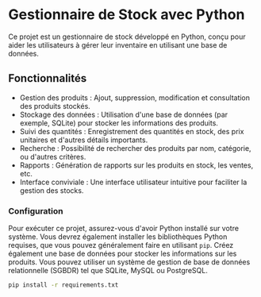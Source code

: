 # Gestionnaire de Stock avec Python

Ce projet est un gestionnaire de stock développé en Python, conçu pour aider les utilisateurs à gérer leur inventaire en utilisant une base de données.

## Fonctionnalités

- Gestion des produits : Ajout, suppression, modification et consultation des produits stockés.
- Stockage des données : Utilisation d'une base de données (par exemple, SQLite) pour stocker les informations des produits.
- Suivi des quantités : Enregistrement des quantités en stock, des prix unitaires et d'autres détails importants.
- Recherche : Possibilité de rechercher des produits par nom, catégorie, ou d'autres critères.
- Rapports : Génération de rapports sur les produits en stock, les ventes, etc.
- Interface conviviale : Une interface utilisateur intuitive pour faciliter la gestion des stocks.

### Configuration

Pour exécuter ce projet, assurez-vous d'avoir Python installé sur votre système. Vous devrez également installer les bibliothèques Python requises, que vous pouvez généralement faire en utilisant `pip`. Créez également une base de données pour stocker les informations sur les produits. Vous pouvez utiliser un système de gestion de base de données relationnelle (SGBDR) tel que SQLite, MySQL ou PostgreSQL.

```bash
pip install -r requirements.txt
